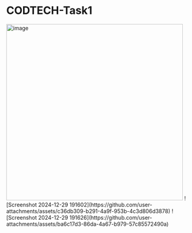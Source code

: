 # CODTECH-Task1
<img width="466" alt="image" src="https://github.com/user-attachments/assets/86eb85fb-ef4d-476f-abfa-b0879d76b0af" />
![Screenshot 2024-12-29 191602](https://github.com/user-attachments/assets/c36db309-b291-4a9f-953b-4c3d806d3878)
![Screenshot 2024-12-29 191626](https://github.com/user-attachments/assets/ba6c17d3-86da-4a67-b979-57c85572490a)












